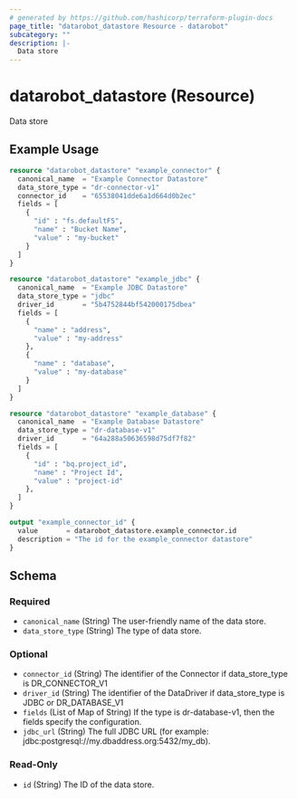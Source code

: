 ```yaml
---
# generated by https://github.com/hashicorp/terraform-plugin-docs
page_title: "datarobot_datastore Resource - datarobot"
subcategory: ""
description: |-
  Data store
---
```


# datarobot_datastore (Resource)

Data store

## Example Usage

```terraform
resource "datarobot_datastore" "example_connector" {
  canonical_name  = "Example Connector Datastore"
  data_store_type = "dr-connector-v1"
  connector_id    = "65538041dde6a1d664d0b2ec"
  fields = [
    {
      "id" : "fs.defaultFS",
      "name" : "Bucket Name",
      "value" : "my-bucket"
    }
  ]
}

resource "datarobot_datastore" "example_jdbc" {
  canonical_name  = "Example JDBC Datastore"
  data_store_type = "jdbc"
  driver_id       = "5b4752844bf542000175dbea"
  fields = [
    {
      "name" : "address",
      "value" : "my-address"
    },
    {
      "name" : "database",
      "value" : "my-database"
    }
  ]
}

resource "datarobot_datastore" "example_database" {
  canonical_name  = "Example Database Datastore"
  data_store_type = "dr-database-v1"
  driver_id       = "64a288a50636598d75df7f82"
  fields = [
    {
      "id" : "bq.project_id",
      "name" : "Project Id",
      "value" : "project-id"
    },
  ]
}

output "example_connector_id" {
  value       = datarobot_datastore.example_connector.id
  description = "The id for the example_connector datastore"
}
```

<!-- schema generated by tfplugindocs -->
## Schema

### Required

- `canonical_name` (String) The user-friendly name of the data store.
- `data_store_type` (String) The type of data store.

### Optional

- `connector_id` (String) The identifier of the Connector if data_store_type is DR_CONNECTOR_V1
- `driver_id` (String) The identifier of the DataDriver if data_store_type is JDBC or DR_DATABASE_V1
- `fields` (List of Map of String) If the type is dr-database-v1, then the fields specify the configuration.
- `jdbc_url` (String) The full JDBC URL (for example: jdbc:postgresql://my.dbaddress.org:5432/my_db).

### Read-Only

- `id` (String) The ID of the data store.
